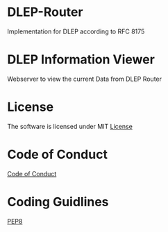 # DLEP-Router

Implementation for DLEP according to RFC 8175

# DLEP Information Viewer

Webserver to view the current Data from DLEP Router

# License
The software is licensed under MIT
[License](./LICENSE)

# Code of Conduct
[Code of Conduct](./CODE_OF_CONDUCT.md)

# Coding Guidlines
[PEP8](https://www.python.org/dev/peps/pep-0008/)


